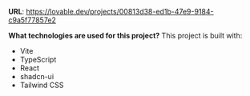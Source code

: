 

**URL**: https://lovable.dev/projects/00813d38-ed1b-47e9-9184-c9a5f77857e2

**What technologies are used for this project?**
This project is built with:
- Vite
- TypeScript
- React
- shadcn-ui
- Tailwind CSS
